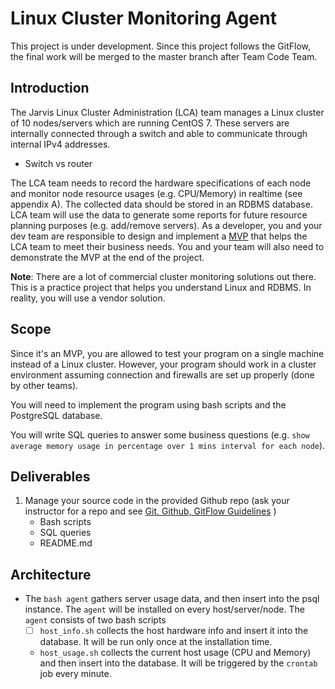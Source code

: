 # Linux Cluster Monitoring Agent
This project is under development. Since this project follows the GitFlow, the final work will be merged to the master branch after Team Code Team.
## **Introduction**

The Jarvis Linux Cluster Administration (LCA) team manages a Linux cluster of 10 nodes/servers which are running CentOS 7. These servers are internally connected through a switch and able to communicate through internal IPv4 addresses.

- Switch vs router

The LCA team needs to record the hardware specifications of each node and monitor node resource usages (e.g. CPU/Memory) in realtime (see appendix A). The collected data should be stored in an RDBMS database. LCA team will use the data to generate some reports for future resource planning purposes (e.g. add/remove servers).
As a developer, you and your dev team are responsible to design and implement a [MVP](https://en.wikipedia.org/wiki/Minimum_viable_product) that helps the LCA team to meet their business needs. You and your team will also need to demonstrate the MVP at the end of the project.

**Note**: There are a lot of commercial cluster monitoring solutions out there. This is a practice project that helps you understand Linux and RDBMS. In reality, you will use a vendor solution.

## Scope

Since it's an MVP, you are allowed to test your program on a single machine instead of a Linux cluster. However, your program should work in a cluster environment assuming connection and firewalls are set up properly (done by other teams).

You will need to implement the program using bash scripts and the PostgreSQL database.

You will write SQL queries to answer some business questions 
(e.g. `show average memory usage in percentage over 1 mins interval for each node`).

## **Deliverables**

1. Manage your source code in the provided Github repo (ask your instructor for a repo and see [Git, Github, GitFlow Guidelines](https://www.notion.so/Git-Github-GitFlow-Guidelines-4254192fe01e41bbbb2cce3f85185cda) ) 
    - Bash scripts
    - SQL queries
    - README.md

## **Architecture**
- The `bash agent` gathers server usage data, and then insert into the psql instance. The `agent` will be installed on every host/server/node. The `agent` consists of two bash scripts
    - [ ]  `host_info.sh` collects the host hardware info and insert it into the database. It will be run only once at the installation time.
    - `host_usage.sh` collects the current host usage (CPU and Memory) and then insert into the database. It will be triggered by the `crontab` job every minute.

